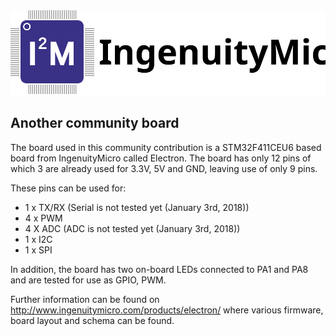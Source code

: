 <img src="https://github.com/nanoframework/nf-Community-Targets/blob/master/CMSIS-OS/ChibiOS/I2M_ELECTRON_NF/resources/IngenuityMicro_Logo.svg?sanitize=true">

## Another community board ##

The board used in this community contribution is a STM32F411CEU6 based board from IngenuityMicro called Electron. The board has only 12 pins of which 3 are already used for 3.3V, 5V and GND, leaving use of only 9 pins.

These pins can be used for:

- 1 x TX/RX (Serial is not tested yet (January 3rd, 2018))
- 4 x PWM
- 4 X ADC (ADC is not tested yet (January 3rd, 2018))
- 1 x I2C
- 1 x SPI

In addition, the board has two on-board LEDs connected to PA1 and PA8 and are tested for use as GPIO, PWM.

Further information can be found on http://www.ingenuitymicro.com/products/electron/ where various firmware, board layout and schema can be found.
